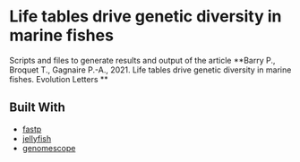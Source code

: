 # Life tables drive genetic diversity in marine fishes

Scripts and files to generate results and output of the article **Barry P., Broquet T., Gagnaire P.-A., 2021. Life tables drive genetic diversity in marine fishes. Evolution Letters **

## Built With

* [fastp](https://github.com/OpenGene/fastp)
* [jellyfish](https://github.com/gmarcais/Jellyfish)
* [genomescope](https://github.com/schatzlab/genomescope)